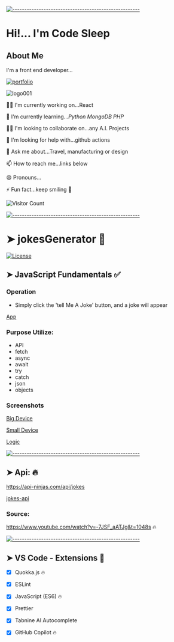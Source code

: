 <!-- ⚠️ This README has been generated from the file(s) "blueprint.md" ⚠️-->
[![-----------------------------------------------------](https://raw.githubusercontent.com/andreasbm/readme/master/assets/lines/colored.png)](#jokesgenerator-)

# Hi!... I'm Code Sleep 

## About Me

I'm a front end developer...

[![portfolio](https://img.shields.io/badge/my_portfolio-000?style=for-the-badge&logo=ko-fi&logoColor=white)](https://codesleeps.github.io/Bootstrap-Portfolio/)

![logo001](https://user-images.githubusercontent.com/125808990/236808958-deddef64-0c3e-4e5b-92ce-84166aa87fc6.png)


👩‍💻 I'm currently working on...React 

🧠 I'm currently learning..._Python_ _MongoDB_ _PHP_

👯‍♀️ I'm looking to collaborate on...any A.I. Projects

🤔 I'm looking for help with...github actions

💬 Ask me about...Travel, manufacturing or design

📫 How to reach me...links below

😄 Pronouns...

⚡️ Fun fact...keep smiling 🤖

![Visitor Count](https://profile-counter.glitch.me/codesleeps/count.svg)


[![-----------------------------------------------------](https://raw.githubusercontent.com/andreasbm/readme/master/assets/lines/colored.png)](#javascript-fundamentals-)

# ➤ jokesGenerator 😬

[![License](https://img.shields.io/packagist/l/dingo/api.svg?style=flat-square)](LICENSE)





## ➤ JavaScript Fundamentals ✅

### Operation

 - Simply click the 'tell Me A Joke' button, and a joke will appear
 
 
 [App](https://codesleeps.github.io/jokesGenerator/)
 
 
### Purpose Utilize:

 - API
 - fetch 
 - async 
 - await 
 - try 
 - catch 
 - json 
 - objects 
 
 




### Screenshots


[Big Device](https://user-images.githubusercontent.com/125808990/227768486-28954d59-08f0-4980-8ba3-f2a5d7d979a8.png)


[Small Device](https://user-images.githubusercontent.com/125808990/228458917-a31f0471-6a0e-45f3-8704-d6d75625d463.png)



[Logic](https://user-images.githubusercontent.com/125808990/227768497-3d5b4123-867e-44ea-948e-1aeaa0210f34.png)


[![-----------------------------------------------------](https://raw.githubusercontent.com/andreasbm/readme/master/assets/lines/colored.png)](#api-)

## ➤ Api: 🔥

https://api-ninjas.com/api/jokes

[jokes-api](https://user-images.githubusercontent.com/125808990/227768507-20497369-cca3-4b2b-930d-c4d5a86ebfb9.png)


### Source:

https://www.youtube.com/watch?v=-7JSF_aATJg&t=1048s 🔥


[![-----------------------------------------------------](https://raw.githubusercontent.com/andreasbm/readme/master/assets/lines/colored.png)](#vs-code---extensions-)

## ➤ VS Code - Extensions 🎯

- [x] Quokka.js 🔥
- [x] ESLint
- [x] JavaScript (ES6) 🔥
- [x] Prettier
- [x] Tabnine AI Autocomplete
- [x] GitHub Copilot 🔥


